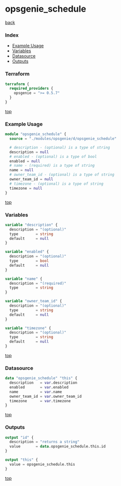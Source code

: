 # opsgenie_schedule

[back](../opsgenie.md)

### Index

- [Example Usage](#example-usage)
- [Variables](#variables)
- [Datasource](#datasource)
- [Outputs](#outputs)

### Terraform

```terraform
terraform {
  required_providers {
    opsgenie = ">= 0.5.7"
  }
}
```

[top](#index)

### Example Usage

```terraform
module "opsgenie_schedule" {
  source = "./modules/opsgenie/d/opsgenie_schedule"

  # description - (optional) is a type of string
  description = null
  # enabled - (optional) is a type of bool
  enabled = null
  # name - (required) is a type of string
  name = null
  # owner_team_id - (optional) is a type of string
  owner_team_id = null
  # timezone - (optional) is a type of string
  timezone = null
}
```

[top](#index)

### Variables

```terraform
variable "description" {
  description = "(optional)"
  type        = string
  default     = null
}

variable "enabled" {
  description = "(optional)"
  type        = bool
  default     = null
}

variable "name" {
  description = "(required)"
  type        = string
}

variable "owner_team_id" {
  description = "(optional)"
  type        = string
  default     = null
}

variable "timezone" {
  description = "(optional)"
  type        = string
  default     = null
}
```

[top](#index)

### Datasource

```terraform
data "opsgenie_schedule" "this" {
  description   = var.description
  enabled       = var.enabled
  name          = var.name
  owner_team_id = var.owner_team_id
  timezone      = var.timezone
}
```

[top](#index)

### Outputs

```terraform
output "id" {
  description = "returns a string"
  value       = data.opsgenie_schedule.this.id
}

output "this" {
  value = opsgenie_schedule.this
}
```

[top](#index)
